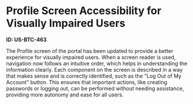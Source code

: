 # Profile Screen Accessibility for Visually Impaired Users

**ID: US-BTC-463**

The Profile screen of the portal has been updated to provide a better experience for visually impaired users. When a screen reader is used, navigation now follows an intuitive order, which helps in understanding the information clearly. Each component on the screen is described in a way that makes sense and is correctly identified, such as the "Log Out of My Account" button. This ensures that important actions, like creating passwords or logging out, can be performed without needing assistance, providing more autonomy and ease for all users.